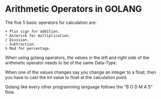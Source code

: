 # Arithmetic Operators in GOLANG

The five 5 basic operators for calculation are:

    + Plus sign for addition.
    * Asterisk for multiplication.
    / Division.
    - Subtraction.
    % Mod for percentage.

When using golang operators, the values in the left and right side of the arithmetic operator needs to be of the same Data-Type.

When one of the values changes say you change an integer to a float, then you have to cast the int value to float at the calculation point.

Golang like every other programming language follows the "B O D M A S" flow.
